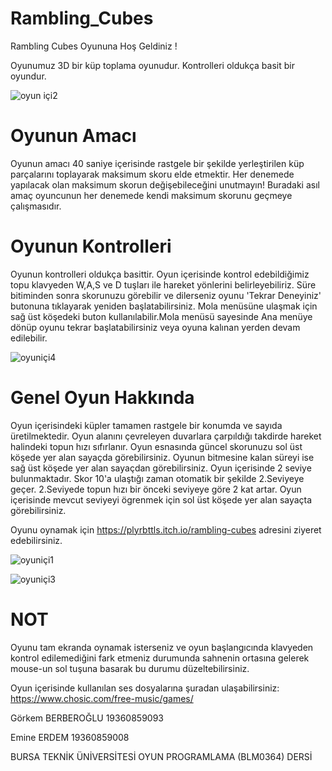 # Rambling_Cubes
 Rambling Cubes Oyununa Hoş Geldiniz !
 
 Oyunumuz 3D bir küp toplama oyunudur. Kontrolleri oldukça basit bir oyundur.
 

 ![oyun içi2](https://user-images.githubusercontent.com/56408971/150638300-12fcffca-19a8-4d06-9fa1-db0d743772bf.jpg)


 
# Oyunun Amacı  
 Oyunun amacı 40 saniye içerisinde rastgele bir şekilde yerleştirilen küp parçalarını toplayarak maksimum skoru elde etmektir. Her denemede yapılacak olan maksimum skorun değişebileceğini unutmayın! Buradaki asıl amaç oyuncunun her denemede kendi maksimum skorunu geçmeye çalışmasıdır.
 
# Oyunun Kontrolleri
 Oyunun kontrolleri oldukça basittir. Oyun içerisinde kontrol edebildiğimiz topu klavyeden W,A,S ve D tuşları ile hareket yönlerini belirleyebiliriz. Süre bitiminden sonra skorunuzu görebilir ve dilerseniz oyunu 'Tekrar Deneyiniz' butonuna tıklayarak yeniden başlatabilirsiniz. Mola menüsüne ulaşmak için sağ üst köşedeki buton kullanılabilir.Mola menüsü sayesinde Ana menüye dönüp oyunu tekrar başlatabilirsiniz veya oyuna kalınan yerden devam edilebilir.
 
 
 ![oyuniçi4](https://user-images.githubusercontent.com/56408971/150638323-6f282ad0-6421-4962-a9ba-168640b37982.jpg)


 
# Genel Oyun Hakkında

 Oyun içerisindeki küpler tamamen rastgele bir konumda ve sayıda üretilmektedir. Oyun alanını çevreleyen duvarlara çarpıldığı takdirde hareket halindeki topun hızı sıfırlanır. Oyun esnasında güncel skorunuzu sol üst köşede yer alan sayaçda görebilirsiniz. Oyunun bitmesine kalan süreyi ise sağ üst köşede yer alan sayaçdan görebilirsiniz. Oyun içerisinde 2 seviye bulunmaktadır. Skor 10'a ulaştığı zaman otomatik bir şekilde 2.Seviyeye geçer. 2.Seviyede topun hızı bir önceki seviyeye göre 2 kat artar. Oyun içerisinde mevcut seviyeyi ögrenmek için sol üst köşede yer alan sayaçta görebilirsiniz. 
 
  Oyunu oynamak için https://plyrbttls.itch.io/rambling-cubes adresini ziyeret edebilirsiniz.
 
 ![oyuniçi1](https://user-images.githubusercontent.com/56408971/150638344-f21468ff-def0-496b-918d-fbc3f80bbc2b.jpg)

 
 ![oyuniçi3](https://user-images.githubusercontent.com/56408971/150638329-04290728-8ece-4bec-a2d3-bed0154e0417.jpg)

 
   # NOT
   Oyunu tam ekranda oynamak isterseniz ve oyun başlangıcında klavyeden kontrol edilemediğini fark etmeniz durumunda sahnenin ortasına gelerek mouse-un sol tuşuna basarak bu durumu düzeltebilirsiniz.
   
   Oyun içerisinde kullanılan ses dosyalarına şuradan ulaşabilirsiniz: https://www.chosic.com/free-music/games/
 
 
Görkem BERBEROĞLU 
19360859093


Emine ERDEM
19360859008


BURSA TEKNİK ÜNİVERSİTESİ
OYUN PROGRAMLAMA (BLM0364) DERSİ
